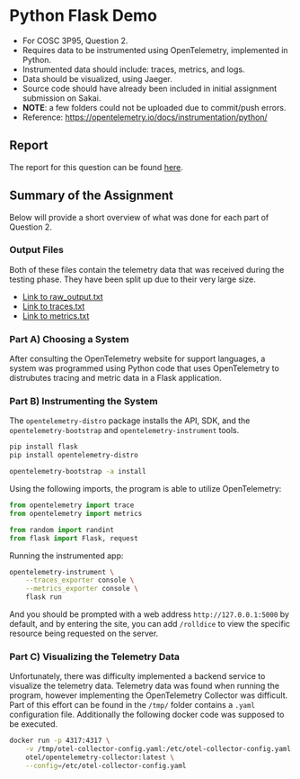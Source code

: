 # Python Flask Demo
- For COSC 3P95, Question 2. 
- Requires data to be instrumented using OpenTelemetry, implemented in Python.
- Instrumented data should include: traces, metrics, and logs. 
- Data should be visualized, using Jaeger. 
- Source code should have already been included in initial assignment submission on Sakai.
- **NOTE**: a few folders could not be uploaded due to commit/push errors.
- Reference: https://opentelemetry.io/docs/instrumentation/python/

## Report
The report for this question can be found [here](https://github.com/Julellisg/Python-Flask-Demo/blob/main/Report.pdf).

## Summary of the Assignment
Below will provide a short overview of what was done for each part of Question 2. 

### Output Files
Both of these files contain the telemetry data that was received during the testing phase. They have been split up due to their very large size.
- [Link to raw_output.txt](https://github.com/Julellisg/Python-Flask-Demo/blob/main/raw_output.txt)
- [Link to traces.txt](https://github.com/Julellisg/Python-Flask-Demo/blob/main/traces.txt)
- [Link to metrics.txt](https://github.com/Julellisg/Python-Flask-Demo/blob/main/metrics.txt)

### Part A) Choosing a System
After consulting the OpenTelemetry website for support languages, a system was programmed using Python code that uses OpenTelemetry to distrubutes tracing and metric data in a Flask application.

### Part B) Instrumenting the System
The ```opentelemetry-distro``` package installs the API, SDK, and the ```opentelemetry-bootstrap``` and ```opentelemetry-instrument``` tools.

```bash
pip install flask
pip install opentelemetry-distro
```

```bash
opentelemetry-bootstrap -a install
```

Using the following imports, the program is able to utilize OpenTelemetry:
```python
from opentelemetry import trace
from opentelemetry import metrics

from random import randint
from flask import Flask, request
```

Running the instrumented app:
```bash
opentelemetry-instrument \
    --traces_exporter console \
    --metrics_exporter console \
    flask run
```
And you should be prompted with a web address ```http://127.0.0.1:5000``` by default, and by entering the site, you can add ```/rolldice``` to view the specific resource being requested on the server.

### Part C) Visualizing the Telemetry Data
Unfortunately, there was difficulty implemented a backend service to visualize the telemetry data. Telemetry data was found when running the program, however implementing the OpenTelemetry Collector was difficult. 
Part of this effort can be found in the ```/tmp/``` folder contains a ```.yaml``` configuration file. Additionally the following docker code was supposed to be executed. 
```bash
docker run -p 4317:4317 \
    -v /tmp/otel-collector-config.yaml:/etc/otel-collector-config.yaml \
    otel/opentelemetry-collector:latest \
    --config=/etc/otel-collector-config.yaml
```